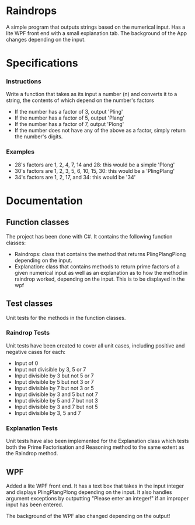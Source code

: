 # Raindrops
A simple program that outputs strings based on the numerical input. Has a lite WPF front end with a small explanation tab. The background of the App changes depending on the input.

# Specifications

### Instructions

Write a function that takes as its input a number (n) and converts it to a string, the contents of which depend on the number's factors

+ If the number has a factor of 3, output 'Pling'
+ If the number has a factor of 5, output 'Plang'
+ If the number has a factor of 7, output 'Plong'
+ If the number does not have any of the above as a factor, simply return the number's digits.

### Examples
+ 28's factors are 1, 2, 4, 7, 14 and 28: this would be a simple 'Plong'
+ 30's factors are 1, 2, 3, 5, 6, 10, 15, 30: this would be a 'PlingPlang'
+ 34's factors are 1, 2, 17, and 34: this would be '34'

# Documentation

## Function classes

The project has been done with C#. It contains the following function classes:

+ Raindrops: class that contains the method that returns PlingPlangPlong depending on the input.
+ Explanation: class that contains methods to return prime factors of a given numerical input as well as an explanation as to how the method in raindrop worked, depending on the input. This is to be displayed in the wpf

## Test classes

Unit tests for the methods in the function classes.

### Raindrop Tests

Unit tests have been created to cover all unit cases, including positive and negative cases for each:

+ Input of 0
+ Input not divisible by 3, 5 or 7
+ Input divisible by 3 but not 5 or 7
+ Input divisible by 5 but not 3 or 7
+ Input divisible by 7 but not 3 or 5
+ Input divisible by 3 and 5 but not 7
+ Input divisible by 5 and 7 but not 3
+ Input divisible by 3 and 7 but not 5
+ Input divisible by 3, 5 and 7

### Explanation Tests

Unit tests have also been implemented for the Explanation class which tests both the Prime Factorisation and Reasoning method to the same extent as the Raindrop method.

## WPF

Added a lite WPF front end. It has a text box that takes in the input integer and displays PlingPlangPlong depending on the input. It also handles argument exceptions by outputting "Please enter an integer!" if an improper input has been entered.

The background of the WPF also changed depending on the output!
